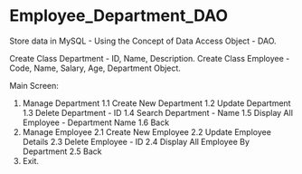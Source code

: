 # Employee_Department_DAO

Store data in MySQL - Using the Concept of Data Access Object - DAO.

Create Class Department - ID, Name, Description.
Create Class Employee - Code, Name, Salary, Age, Department Object.

Main Screen:

1. Manage Department
	1.1 Create New Department
	1.2 Update Department
	1.3 Delete Department - ID
	1.4 Search Department - Name
	1.5 Display All Employee - Department Name
	1.6 Back
2. Manage Employee
	2.1 Create New Employee
	2.2 Update Employee Details
	2.3 Delete Employee - ID
	2.4 Display All Employee By Department
	2.5 Back
0. Exit.

